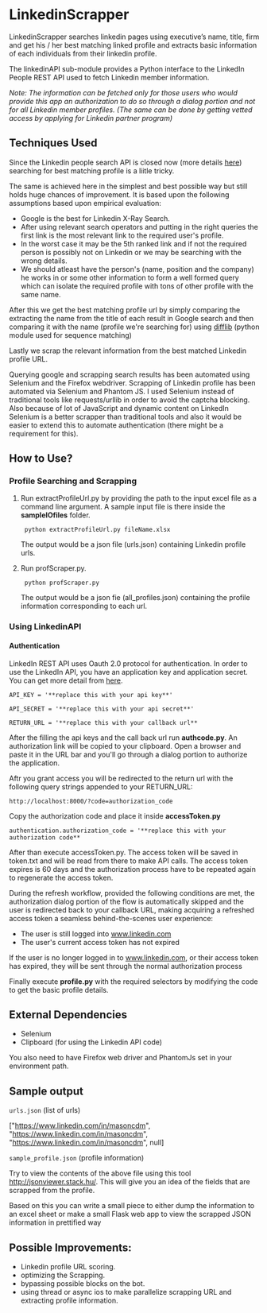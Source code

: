 # LinkedinScrapper

LinkedinScrapper searches linkedin pages using executive’s name, title, firm and get his / her best matching linked profile and extracts basic information of each individuals from their linkedin profile. 

The linkedinAPI sub-module provides a Python interface to the LinkedIn People REST API used to fetch Linkedin member information.

*Note: The information can be fetched only for those users who would provide this app an authorization to do so through a dialog portion and not for all Linkedin member profiles. (The same can be done by getting vetted access by applying for Linkedin partner program)*

## Techniques Used

Since the Linkedin people search API is closed now (more details [here](https://developer.linkedin.com/support/developer-program-transition)) searching for best matching profile is a liitle tricky.

The same is achieved here in the simplest and best possible way but still holds huge chances of improvement. It is based upon the following assumptions based upon empirical evaluation:

* Google is the best for Linkedin X-Ray Search.
* After using relevant search operators and putting in the right queries the first link is the most relevant link to the required user's profile.
* In the worst case it may be the 5th ranked link and if not the required person is possibly not on Linkedin or we may be searching with the wrong details.
* We should atleast have the person's (name, position and the company) he works in or some other information to form a well formed query which can isolate the required profile with tons of other profile with the same name.

After this we get the best matching profile url by simply comparing the extracting the name from the title of each result in Google search and then comparing it with the name (profile we're searching for) using [difflib](https://docs.python.org/2/library/difflib.html) (python module used for sequence matching)

Lastly we scrap the relevant information from the best matched Linkedin profile URL. 

Querying google and scrapping search results has been automated using Selenium and the Firefox webdriver. Scrapping of Linkedin profile has been automated via Selenium and Phantom JS. I used Selenium instead of traditional tools like requests/urllib in order to avoid the captcha blocking. Also because of lot of JavaScript and dynamic content on LinkedIn Selenium is a better scrapper than traditional tools and also it would be easier to extend this to automate authentication (there might be a requirement for this).

## How to Use?

### Profile Searching and Scrapping

1. Run extractProfileUrl.py by providing the path to the input excel file as a command line argument. A sample input file is there inside the **sampleIOfiles** folder.

        python extractProfileUrl.py fileName.xlsx 
   
   The output would be a json file (urls.json) containing Linkedin profile urls.
   
2. Run profScraper.py.

        python profScraper.py 
   
   The output would be a json fie (all_profiles.json) containing the profile information corresponding to each url.
   
### Using LinkedinAPI

#### Authentication

LinkedIn REST API uses Oauth 2.0 protocol for authentication. In order to use the LinkedIn API, you have an application key and application secret. You can get more detail from [here](https://developer.linkedin.com/docs/oauth2).

    API_KEY = '**replace this with your api key**'
    
    API_SECRET = '**replace this with your api secret**'

    RETURN_URL = '**replace this with your callback url**

After the filling the api keys and the call back url run **authcode.py**. An authorization link will be copied to your clipboard. Open a browser and paste it in the URL bar and you'll go through a dialog portion to authorize the application. 

Aftr you grant access you will be redirected to the return url with the following query strings appended to your RETURN_URL:

    http://localhost:8000/?code=authorization_code

Copy the authorization code and place it inside **accessToken.py**

    authentication.authorization_code = '**replace this with your authorization code**

After than execute accessToken.py. The access token will be saved in token.txt and will be read from there to make API calls. The access token expires is 60 days and the authorization process have to be repeated again to regenerate the access token.

During the refresh workflow, provided the following conditions are met, the authorization dialog portion of the flow is automatically skipped and the user is redirected back to your callback URL, making acquiring a refreshed access token a seamless behind-the-scenes user experience:

* The user is still logged into www.linkedin.com
* The user's current access token has not expired

If the user is no longer logged in to www.linkedin.com, or their access token has expired, they will be sent through the normal authorization process

Finally execute **profile.py** with the required selectors by modifying the code to get the basic profile details. 


## External Dependencies

* Selenium
* Clipboard (for using the Linkedin API code)

You also need to have Firefox web driver and PhantomJs set in your environment path.

## Sample output

``` urls.json ``` (list of urls)

["https://www.linkedin.com/in/masoncdm", "https://www.linkedin.com/in/masoncdm", "https://www.linkedin.com/in/masoncdm", null]


``` sample_profile.json ``` (profile information)

Try to view the contents of the above file using this tool http://jsonviewer.stack.hu/. This will give you an idea of the fields that are scrapped from the profile.

Based on this you can write a small piece to either dump the information to an excel sheet or make a small Flask web app to view the scrapped JSON information in prettified way  

## Possible Improvements:

* Linkedin profile URL scoring.
* optimizing the Scrapping.
* bypassing possible blocks on the bot.
* using thread or async ios to make parallelize scrapping URL and extracting profile information.
   



